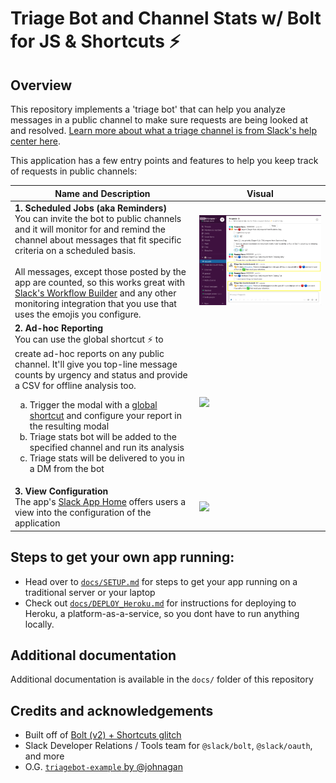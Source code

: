 # Triage Bot and Channel Stats w/ Bolt for JS & Shortcuts ⚡️ 

## Overview

This repository implements a 'triage bot' that can help you analyze messages in a public channel to make sure requests are being looked at and resolved. [Learn more about what a triage channel is from Slack's help center here](https://slack.com/help/articles/360000384726-Prioritize-tasks-quickly-with-triage-channels).

This application has a few entry points and features to help you keep track of requests in public channels:

| Name and Description 	| Visual 	|
|------------------------	|------------------------------------------------------------------------------------------------------------------------------------------------------------------------------------------------------------------------------------------------------------------------------------------------------------------------------------------------------------------------------------------------------------------------------------------------------------------------------------------------------------------	|
| **1. Scheduled Jobs (aka Reminders)** <br> You can invite the bot to public channels and it will monitor for and remind the channel about messages that fit specific criteria on a scheduled basis.<br><br>All messages, except those posted by the app are counted, so this works great with [Slack's Workflow Builder](https://slack.com/slack-tips/quickly-field-requests-for-your-team) and any other monitoring integration that you use that uses the emojis you configure. 	|  [![](docs/assets/func_1_scheduled_jobs.png)](docs/assets/func_1_scheduled_jobs.png)	|
| **2. Ad-hoc Reporting** <br> You can use the global shortcut :zap: to create ad-hoc reports on any public channel. It'll give you top-line message counts by urgency and status and provide a CSV for offline analysis too.     <ol type="a"><li>Trigger the modal with a [global shortcut](https://slackhq.com/speed-up-work-with-apps-for-slack) and configure your report in the resulting modal</li><li>Triage stats bot will be added to the specified channel and run its analysis</li><li>Triage stats will be delivered to you in a DM from the bot</li></ol> 	| [![](docs/assets/func_2_ad_hoc_reports.gif)](docs/assets/func_2_ad_hoc_reports.gif) |
| **3. View Configuration** <br> The app's [Slack App Home](https://api.slack.com/surfaces/tabs) offers users a view into the configuration of the application | [![](docs/assets/func_3_app_home.png)](docs/assets/func_3_app_home.png) | 

## Steps to get your own app running:
- Head over to [`docs/SETUP.md`](docs/SETUP.md) for steps to get your app running on a traditional server or your laptop
- Check out [`docs/DEPLOY_Heroku.md`](docs/DEPLOY_Heroku.md) for instructions for deploying to Heroku, a platform-as-a-service, so you dont have to run anything locally.

## Additional documentation
Additional documentation is available in the `docs/` folder of this repository

## Credits and acknowledgements
- Built off of [Bolt (v2) + Shortcuts glitch](https://glitch.com/~slack-shortcuts-bolt)
- Slack Developer Relations / Tools team for `@slack/bolt`, `@slack/oauth`, and more
- O.G. [`triagebot-example` by @johnagan](https://github.com/johnagan/triagebot-example)
